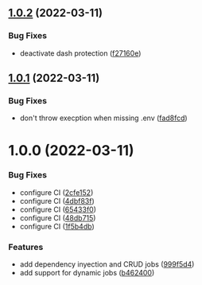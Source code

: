 ## [1.0.2](https://bitbucket.org/oceana-wj/jobmanager/compare/v1.0.1...v1.0.2) (2022-03-11)


### Bug Fixes

* deactivate dash protection ([f27160e](https://bitbucket.org/oceana-wj/jobmanager/commits/f27160e5a11dc4f5f68bf84c357e89ff8aac75a7))

## [1.0.1](https://bitbucket.org/oceana-wj/jobmanager/compare/v1.0.0...v1.0.1) (2022-03-11)


### Bug Fixes

* don't throw execption when missing .env ([fad8fcd](https://bitbucket.org/oceana-wj/jobmanager/commits/fad8fcde90879bd97011751ab833e7f496324d27))

# 1.0.0 (2022-03-11)


### Bug Fixes

* configure CI ([2cfe152](https://bitbucket.org/oceana-wj/jobmanager/commits/2cfe152eedc1779279f3b4d23c4eff76b962bc78))
* configure CI ([4dbf83f](https://bitbucket.org/oceana-wj/jobmanager/commits/4dbf83f93042ff71dc328c8b0229f5126f4c24fb))
* configure CI ([65433f0](https://bitbucket.org/oceana-wj/jobmanager/commits/65433f0c329cd263aad183b6d6a6530d08d8b1c7))
* configure CI ([48db715](https://bitbucket.org/oceana-wj/jobmanager/commits/48db715d194e4aca797b052fa6f5ade43bc52b89))
* configure CI ([1f5b4db](https://bitbucket.org/oceana-wj/jobmanager/commits/1f5b4db6b3e957736349377fe9caf1f91dd83fdd))


### Features

* add dependency inyection and CRUD jobs ([999f5d4](https://bitbucket.org/oceana-wj/jobmanager/commits/999f5d4a7fe310acb9e40a059e5d31c20d03684e))
* add support for dynamic jobs ([b462400](https://bitbucket.org/oceana-wj/jobmanager/commits/b4624005e9fd34c1441856ddbf092a731737b026))
